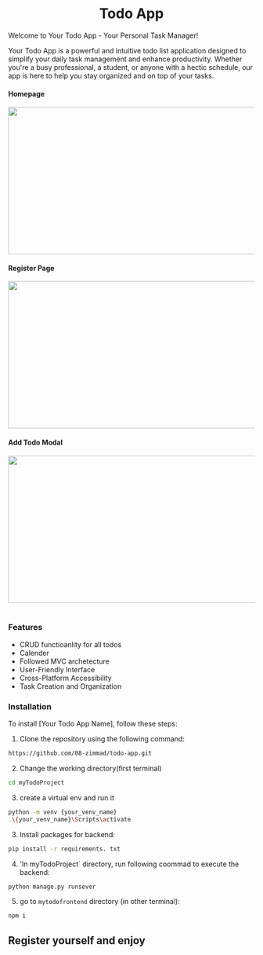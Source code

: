 <h1 align="center">Todo App</h1>
<p>Welcome to Your Todo App - Your Personal Task Manager!

Your Todo App is a powerful and intuitive todo list application designed to simplify your daily task management and enhance productivity. Whether you're a busy professional, a student, or anyone with a hectic schedule, our app is here to help you stay organized and on top of your tasks.</p>
<div align="center">
  <h4 align="left">Homepage</h4>
<img src=https://github.com/08-zimmad/images/blob/main/todo_project1.png?raw=true width="600" height="300" ></img>
  <h4 align="left">Register Page</h4>
<img src=https://github.com/08-zimmad/images/blob/main/todo_project2.png  width="600" height="300"></img>
  <h4 align="left">Add Todo Modal</h4>
<img src=https://github.com/08-zimmad/images/blob/main/todo_project4.png  width="600" height="300"></img>
</div>
<br>
<div>
  <h3>Features</h3>
  <ul>
    <li>
      CRUD functioanlity for all todos
    </li>
    <li>
      Calender
    </li>
    <li>
     Followed MVC archetecture
    </li>
    <li>User-Friendly Interface</li>
    <li>Cross-Platform Accessibility</li>
    <li>Task Creation and Organization</li>
  </ul>
</div>
<h3>Installation</h3>

<p>To install [Your Todo App Name], follow these steps:</p>

1. Clone the repository using the following command:
```bash
https://github.com/08-zimmad/todo-app.git
```
2. Change the working directory(first terminal)
```bash
cd myTodoProject
```
3. create a virtual env and run it
```bash
python -m venv {your_venv_name}
.\{your_venv_name}\Scripts\activate
```
3. Install packages for backend:
```bash
pip install -r requirements. txt
```

4. 'In myTodoProject` directory, run following coommad to execute the backend:
```bash
python manage.py runsever
```

5. go to   `mytodofrontend` directory (in other terminal):
```bash
npm i
```


<h2>Register yourself and enjoy</h2>
